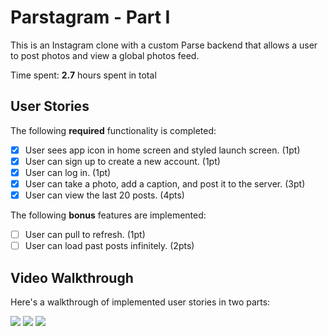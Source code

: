 # Parstagram - Part I

This is an Instagram clone with a custom Parse backend that allows a user to post photos and view a global photos feed.

Time spent: **2.7** hours spent in total

## User Stories

The following **required** functionality is completed:

- [x] User sees app icon in home screen and styled launch screen. (1pt)
- [x] User can sign up to create a new account. (1pt)
- [x] User can log in. (1pt)
- [x] User can take a photo, add a caption, and post it to the server. (3pt)
- [x] User can view the last 20 posts. (4pts)

The following **bonus** features are implemented:

- [ ] User can pull to refresh. (1pt)
- [ ] User can load past posts infinitely. (2pts)

## Video Walkthrough

Here's a walkthrough of implemented user stories in two parts:

<img src='https://media.giphy.com/media/BMlcfGsg6G2soy2lbR/giphy.gif' />
<img src='https://media.giphy.com/media/AnecIK5kcN5UpqkcZP/giphy.gif' />
<img src='https://media.giphy.com/media/3b9ieHthv7IhV4Ahmz/giphy.gif' />
